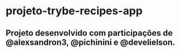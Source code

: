 # projeto-trybe-recipes-app

## Projeto desenvolvido com participações de @alexsandron3, @pichinini e @develielson.
